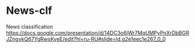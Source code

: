 # News-clf
News classification
https://docs.google.com/presentation/d/14DC3o6jWr7MqUMPyPnXrDbBGRJZngvkQ67YgRwsKyeE/edit?hl=ru-RU#slide=id.g2e1eec1e267_0_0
